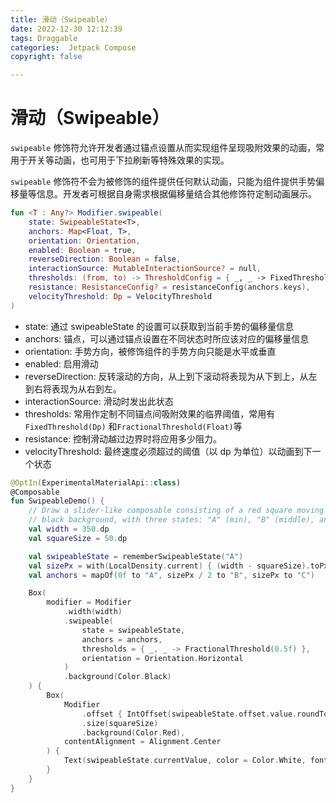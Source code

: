 ```yaml
---
title: 滑动（Swipeable）
date: 2022-12-30 12:12:39
tags: Draggable
categories:  Jetpack Compose
copyright: false

---
```


# 滑动（Swipeable）

`swipeable` 修饰符允许开发者通过锚点设置从而实现组件呈现吸附效果的动画，常用于开关等动画，也可用于下拉刷新等特殊效果的实现。

`swipeable` 修饰符不会为被修饰的组件提供任何默认动画，只能为组件提供手势偏移量等信息。开发者可根据自身需求根据偏移量结合其他修饰符定制动画展示。

```kotlin
fun <T : Any?> Modifier.swipeable(
    state: SwipeableState<T>,
    anchors: Map<Float, T>,
    orientation: Orientation,
    enabled: Boolean = true,
    reverseDirection: Boolean = false,
    interactionSource: MutableInteractionSource? = null,
    thresholds: (from, to) -> ThresholdConfig = { _, _ -> FixedThreshold(56.dp) },
    resistance: ResistanceConfig? = resistanceConfig(anchors.keys),
    velocityThreshold: Dp = VelocityThreshold
)
```

- state: 通过 swipeableState 的设置可以获取到当前手势的偏移量信息
- anchors: 锚点，可以通过锚点设置在不同状态时所应该对应的偏移量信息
- orientation: 手势方向，被修饰组件的手势方向只能是水平或垂直
- enabled: 启用滑动
- reverseDirection:  反转滚动的方向，从上到下滚动将表现为从下到上，从左到右将表现为从右到左。
- interactionSource: 滑动时发出此状态
- thresholds: 常用作定制不同锚点间吸附效果的临界阈值，常用有 `FixedThreshold(Dp)` 和`FractionalThreshold(Float)`等
- resistance: 控制滑动越过边界时将应用多少阻力。
- velocityThreshold: 最终速度必须超过的阈值（以 dp 为单位）以动画到下一个状态

```kotlin
@OptIn(ExperimentalMaterialApi::class)
@Composable
fun SwipeableDemo() {
    // Draw a slider-like composable consisting of a red square moving along a
    // black background, with three states: "A" (min), "B" (middle), and "C" (max).
    val width = 350.dp
    val squareSize = 50.dp

    val swipeableState = rememberSwipeableState("A")
    val sizePx = with(LocalDensity.current) { (width - squareSize).toPx() }
    val anchors = mapOf(0f to "A", sizePx / 2 to "B", sizePx to "C")

    Box(
        modifier = Modifier
            .width(width)
            .swipeable(
                state = swipeableState,
                anchors = anchors,
                thresholds = { _, _ -> FractionalThreshold(0.5f) },
                orientation = Orientation.Horizontal
            )
            .background(Color.Black)
    ) {
        Box(
            Modifier
                .offset { IntOffset(swipeableState.offset.value.roundToInt(), 0) }
                .size(squareSize)
                .background(Color.Red),
            contentAlignment = Alignment.Center
        ) {
            Text(swipeableState.currentValue, color = Color.White, fontSize = 24.sp)
        }
    }
}
```

